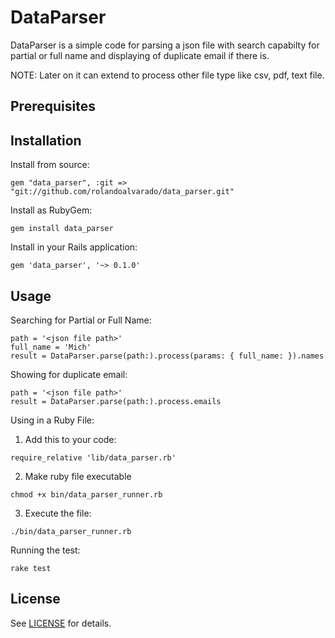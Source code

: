 # DataParser

DataParser is a simple code for parsing a json file with search capabilty for partial or full name and displaying of duplicate email if there is.

NOTE: Later on it can extend to process other file type like csv, pdf, text file.

## Prerequisites

## Installation

Install from source:
```
gem "data_parser", :git => "git://github.com/rolandoalvarado/data_parser.git"
```

Install as RubyGem:
```
gem install data_parser
```

Install in your Rails application:
```
gem 'data_parser', '~> 0.1.0'
```

## Usage

Searching for Partial or Full Name:
```
path = '<json file path>'
full_name = 'Mich'
result = DataParser.parse(path:).process(params: { full_name: }).names
```

Showing for duplicate email:
```
path = '<json file path>'
result = DataParser.parse(path:).process.emails
```

Using in a Ruby File:
1. Add this to your code:
  ```
  require_relative 'lib/data_parser.rb'
  ```
2. Make ruby file executable
  ```
  chmod +x bin/data_parser_runner.rb
  ```
3. Execute the file:
```
./bin/data_parser_runner.rb
```

Running the test:
```
rake test
```

## License

See [LICENSE](LICENSE) for details.